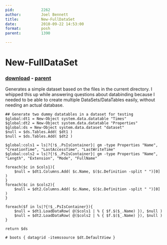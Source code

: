 ```yaml
---
pid:            2262
author:         Joel Bennett
title:          New-FullDataSet
date:           2010-09-22 14:53:00
format:         posh
parent:         1390

---
```


# New-FullDataSet

### [download](Scripts\2262.ps1) - [parent](Scripts\1390.md)

Generates a simple dataset based on the files in the current directory.  I whipped this up while answering questions about databinding because I needed to be able to create multiple DataSets/DataTables easily, without needing an actual database.

```posh
## Generate two dummy datatables in a dataset for testing
$global:dt1 = New-Object system.data.datatable "Times"
$global:dt2 = New-Object system.data.datatable "Properties"
$global:ds = New-Object system.data.dataset "dataset"
$null = $ds.Tables.Add( $dt1 )
$null = $ds.Tables.Add( $dt2 )

$global:cols1 = ls|?{!$_.PsIsContainer}| gm -type Properties "Name", "CreationTime", "LastAccessTime", "LastWriteTime"
$global:cols2 = ls|?{!$_.PsIsContainer}| gm -type Properties "Name", "Length", "Extension", "Mode", "FullName"

foreach($c in $cols1){
	$null = $dt1.Columns.Add( $c.Name, $($c.Definition -split " ")[0] )
}
foreach($c in $cols2){
	$null = $dt2.Columns.Add( $c.Name, $($c.Definition -split " ")[0] )
}

foreach($f in ls|?{!$_.PsIsContainer}){ 
	$null = $dt1.LoadDataRow( @($cols1 | % { $f.$($_.Name) }), $null )
	$null = $dt2.LoadDataRow( @($cols2 | % { $f.$($_.Name) }), $null )
}

return $ds

# boots { datagrid -itemssource $dt.DefaultView }
```
